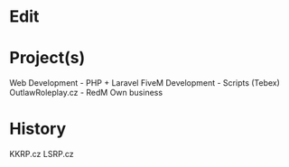 # Edit


# Project(s)

Web Development - PHP + Laravel
FiveM Development - Scripts (Tebex)
OutlawRoleplay.cz - RedM
Own business

# History

KKRP.cz
LSRP.cz
